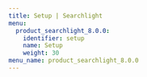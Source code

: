 ```yaml
---
title: Setup | Searchlight
menu:
  product_searchlight_8.0.0:
    identifier: setup
    name: Setup
    weight: 30
menu_name: product_searchlight_8.0.0
---
```



